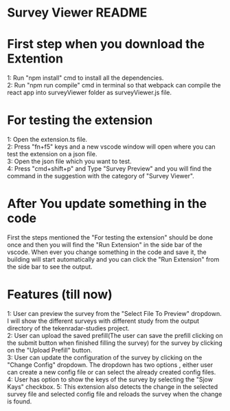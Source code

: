 # Survey Viewer README

# First step when you download the  Extention
1: Run "npm install" cmd to install all the dependencies.\
2: Run "npm run compile" cmd in terminal so that webpack can compile the react app into surveyViewer folder as surveyViewer.js file.

# For testing the extension
1: Open the extension.ts file.\
2: Press "fn+f5" keys and a new vscode window will open where you can test the extension on a json file.\
3: Open the json file which you want to test.\
4: Press "cmd+shift+p" and Type "Survey Preview" and you will find the command in the suggestion with the category of "Survey Viewer".


# After You update something in the code
 First the steps mentioned the "For testing the extension" should be done once and then you will find the "Run Extension" in the side bar of the vscode. When ever you change something in the code and save it, the building will start automatically and you can click the "Run Extension" from the side bar to see the output.


# Features (till now)
1: User can preview the survey from the "Select File To Preview" dropdown. I will show the different surveys with different study from the output directory of the tekenradar-studies project.\
2:  User can upload the saved prefill(The user can save the prefill clicking on the submit button when finished filling the survey) for the survey by clicking on the "Upload Prefill" button.\
3: User can update the configuration of the survey by clicking on the "Change Config" dropdown. The dropdown has two options , either user can create a new config file or can select the already created config files.\
4: User has option to show the keys of the survey by selecting the "Sjow Kays" checkbox.
5: This extension also detects the change in the selected survey file and selected config file and reloads the survey when the change is found.

